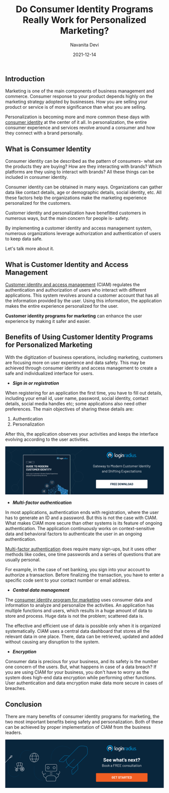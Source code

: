 ﻿---
title: "Do Consumer Identity Programs Really Work for Personalized Marketing?"
date: "2021-12-14"
coverImage: "personalized-marketing.jpg"
tags: ["security"]
featured: false 
author: "Navanita Devi"
description: "Consumer identity management is actually a great way to help companies grow. It is through high quality CIAM that a business can create better targeted, safer, more meaningful marketing experiences for their customers."
metadescription: "Whether you are a B2B or B2C company, you need to have your target audience’s personality in mind. Learn the benefits of personalized marketing using customer identity."
metatitle: "Will consumer identity rule personalized marketing in 2022?"
---

## Introduction

Marketing is one of the main components of business management and commerce. Consumer response to your product depends highly on the marketing strategy adopted by businesses. How you are selling your product or service is of more significance than what you are selling.

Personalization is becoming more and more common these days with [consumer identity](https://www.loginradius.com/resource/the-enterprise-buyers-guide-to-consumer-identity/) at the center of it all. In personalization, the entire consumer experience and services revolve around a consumer and how they connect with a brand personally. 


## What is Consumer Identity

Consumer identity can be described as the pattern of consumers- what are the products they are buying? How are they interacting with brands? Which platforms are they using to interact with brands? All these things can be included in consumer identity.

Consumer identity can be obtained in many ways. Organizations can gather data like contact details, age or demographic details, social identity, etc. All these factors help the organizations make the marketing experience personalized for the customers.

Customer identity and personalization have benefitted customers in numerous ways, but the main concern for people is- safety. 

By implementing a customer identity and access management system, numerous organizations leverage authorization and authentication of users to keep data safe.

Let's talk more about it.


## What is Customer Identity and Access Management

[Customer identity and access management](https://www.loginradius.com/blog/start-with-identity/customer-identity-and-access-management/) (CIAM) regulates the authentication and authorization of users who interact with different applications. This system revolves around a customer account that has all the information provided by the user. Using this information, the application makes the entire experience personalized for the user. 

**Customer identity programs for marketing** can enhance the user experience by making it safer and easier. 


## Benefits of Using Customer Identity Programs for Personalized Marketing 

With the digitization of business operations, including marketing, customers are focusing more on user experience and data safety. This may be achieved through consumer identity and access management to create a safe and individualized interface for users. 



* **_Sign in or registration_**

When registering for an application the first time, you have to fill out details, including your email id, user name, password, social identity, contact details, social media handles etc; some applications also need other preferences. The main objectives of sharing these details are: 



1. Authentication
2. Personalization

After this, the application observes your activities and keeps the interface evolving according to the user activities.

[![modern-customer-id](modern-customer-id.png)](https://www.loginradius.com/resource/guide-to-modern-customer-identity/)



* **_Multi-factor authentication_**

In most applications, authentication ends with registration, where the user has to generate an ID and a password. But this is not the case with CIAM. What makes CIAM more secure than other systems is its feature of ongoing authentication. The application continuously works on context-sensitive data and behavioral factors to authenticate the user in an ongoing authentication.

[Multi-factor authentication](https://www.loginradius.com/multi-factor-authentication/) does require many sign-ups, but it uses other methods like codes, one time passwords and a series of questions that are usually personal. 

For example, in the case of net banking, you sign into your account to authorize a transaction. Before finalizing the transaction, you have to enter a specific code sent to your contact number or email address. 



* **_Central data management_**

The [consumer identity program for marketing](https://www.loginradius.com/blog/fuel/how-to-make-personalized-marketing-effective-with-consumer-identity/) uses consumer data and information to analyze and personalize the activities. An application has multiple functions and users, which results in a huge amount of data to store and process. Huge data is not the problem; scattered data is. 

The effective and efficient use of data is possible only when it is organized systematically. CIAM uses a central data dashboard that stores all the relevant data in one place. There, data can be retrieved, updated and added without causing any disruption to the system. 



* **_Encryption_**

Consumer data is precious for your business, and its safety is the number one concern of the users. But, what happens in case of a data breach? If you are using CIAM for your business, you don't have to worry as the system does high-end data encryption while performing other functions. User authentication and data encryption make data more secure in cases of breaches. 


## Conclusion 

There are many benefits of consumer identity programs for marketing, the two most important benefits being safety and personalization. Both of these can be achieved by proper implementation of CIAM from the business leaders. 

[![book-a-demo-Consultation](book-a-demo.png)](https://www.loginradius.com/book-a-demo/)
